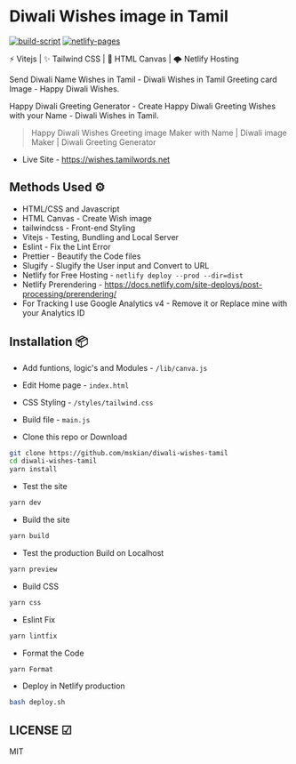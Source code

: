 # Diwali Wishes image in Tamil  

[![build-script](https://github.com/mskian/diwali-wishes-tamil/actions/workflows/build.yml/badge.svg)](https://github.com/mskian/diwali-wishes-tamil/actions/workflows/build.yml) [![netlify-pages](https://github.com/mskian/diwali-wishes-tamil/actions/workflows/deploy.yml/badge.svg)](https://github.com/mskian/diwali-wishes-tamil/actions/workflows/deploy.yml)  

⚡ Vitejs | ✨ Tailwind CSS | 📸 HTML Canvas  | 🌩 Netlify Hosting

Send Diwali Name Wishes in Tamil - Diwali Wishes in Tamil Greeting card Image - Happy Diwali Wishes.  

Happy Diwali Greeting Generator - Create Happy Diwali Greeting Wishes with your Name - Diwali Wishes in Tamil.  

> Happy Diwali Wishes Greeting image Maker with Name  | Diwali image Maker | Diwali Greeting Generator  

- Live Site - <https://wishes.tamilwords.net>  

## Methods Used ⚙

- HTML/CSS and Javascript
- HTML Canvas - Create Wish image
- tailwindcss - Front-end Styling
- Vitejs - Testing, Bundling and Local Server
- Eslint - Fix the Lint Error
- Prettier - Beautify the Code files
- Slugify - Slugify the User input and Convert to URL
- Netlify for Free Hosting - `netlify deploy --prod --dir=dist`
- Netlify Prerendering - <https://docs.netlify.com/site-deploys/post-processing/prerendering/>
- For Tracking I use Google Analytics v4 - Remove it or Replace mine with your Analytics ID

## Installation 📦

- Add funtions, logic's and Modules - `/lib/canva.js`
- Edit Home page - `index.html`
- CSS Styling - `/styles/tailwind.css`
- Build file - `main.js`

- Clone this repo or Download

```sh
git clone https://github.com/mskian/diwali-wishes-tamil
cd diwali-wishes-tamil
yarn install
```

- Test the site

```sh
yarn dev
```

- Build the site

```sh
yarn build
```

- Test the production Build on Localhost

```sh
yarn preview
```

- Build CSS

```sh
yarn css
```

- Eslint Fix

```sh
yarn lintfix
```

- Format the Code

```sh
yarn Format
```

- Deploy in Netlify production

```sh
bash deploy.sh
```

## LICENSE ☑

MIT
